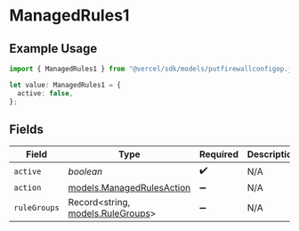 # ManagedRules1

## Example Usage

```typescript
import { ManagedRules1 } from "@vercel/sdk/models/putfirewallconfigop.js";

let value: ManagedRules1 = {
  active: false,
};
```

## Fields

| Field                                                        | Type                                                         | Required                                                     | Description                                                  |
| ------------------------------------------------------------ | ------------------------------------------------------------ | ------------------------------------------------------------ | ------------------------------------------------------------ |
| `active`                                                     | *boolean*                                                    | :heavy_check_mark:                                           | N/A                                                          |
| `action`                                                     | [models.ManagedRulesAction](../models/managedrulesaction.md) | :heavy_minus_sign:                                           | N/A                                                          |
| `ruleGroups`                                                 | Record<string, [models.RuleGroups](../models/rulegroups.md)> | :heavy_minus_sign:                                           | N/A                                                          |